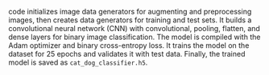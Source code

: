 code initializes image data generators for augmenting and preprocessing images, then creates data generators for training and test sets. 
It builds a convolutional neural network (CNN) with convolutional, pooling, flatten, and dense layers for binary image classification. 
The model is compiled with the Adam optimizer and binary cross-entropy loss. 
It trains the model on the dataset for 25 epochs and validates it with test data. Finally, the trained model is saved as `cat_dog_classifier.h5`.
